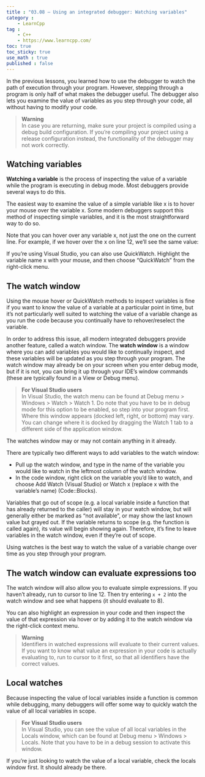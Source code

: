 ```yaml
---
title : "03.08 — Using an integrated debugger: Watching variables"
category :
    - LearnCpp
tag : 
    - C++
    - https://www.learncpp.com/
toc: true  
toc_sticky: true 
use_math : true
published : false
---
```



In the previous lessons, you learned how to use the debugger to watch the path of execution through your program. However, stepping through a program is only half of what makes the debugger useful. The debugger also lets you examine the value of variables as you step through your code, all without having to modify your code.

>**Warning**  
In case you are returning, make sure your project is compiled using a debug build configuration. If you’re compiling your project using a release configuration instead, the functionality of the debugger may not work correctly.


## Watching variables

**Watching a variable** is the process of inspecting the value of a variable while the program is executing in debug mode. Most debuggers provide several ways to do this.

The easiest way to examine the value of a simple variable like x is to hover your mouse over the variable x. Some modern debuggers support this method of inspecting simple variables, and it is the most straightforward way to do so.

Note that you can hover over any variable x, not just the one on the current line. For example, if we hover over the x on line 12, we’ll see the same value:

If you’re using Visual Studio, you can also use QuickWatch. Highlight the variable name x with your mouse, and then choose “QuickWatch” from the right-click menu.


## The watch window

Using the mouse hover or QuickWatch methods to inspect variables is fine if you want to know the value of a variable at a particular point in time, but it’s not particularly well suited to watching the value of a variable change as you run the code because you continually have to rehover/reselect the variable.

In order to address this issue, all modern integrated debuggers provide another feature, called a watch window. The **watch window** is a window where you can add variables you would like to continually inspect, and these variables will be updated as you step through your program. The watch window may already be on your screen when you enter debug mode, but if it is not, you can bring it up through your IDE’s window commands (these are typically found in a View or Debug menu).

>**For Visual Studio users**  
In Visual Studio, the watch menu can be found at Debug menu > Windows > Watch > Watch 1. Do note that you have to be in debug mode for this option to be enabled, so step into your program first.  
Where this window appears (docked left, right, or bottom) may vary. You can change where it is docked by dragging the Watch 1 tab to a different side of the application window.

The watches window may or may not contain anything in it already.

There are typically two different ways to add variables to the watch window:

- Pull up the watch window, and type in the name of the variable you would like to watch in the leftmost column of the watch window.
- In the code window, right click on the variable you’d like to watch, and choose Add Watch (Visual Studio) or Watch x (replace x with the variable’s name) (Code::Blocks).

Variables that go out of scope (e.g. a local variable inside a function that has already returned to the caller) will stay in your watch window, but will generally either be marked as “not available”, or may show the last known value but grayed out. If the variable returns to scope (e.g. the function is called again), its value will begin showing again. Therefore, it’s fine to leave variables in the watch window, even if they’re out of scope.

Using watches is the best way to watch the value of a variable change over time as you step through your program.


## The watch window can evaluate expressions too

The watch window will also allow you to evaluate simple expressions. If you haven’t already, run to cursor to line 12. Then try entering `x + 2` into the watch window and see what happens (it should evaluate to 8).

You can also highlight an expression in your code and then inspect the value of that expression via hover or by adding it to the watch window via the right-click context menu.

>**Warning**  
Identifiers in watched expressions will evaluate to their current values. If you want to know what value an expression in your code is actually evaluating to, run to cursor to it first, so that all identifiers have the correct values.


## Local watches

Because inspecting the value of local variables inside a function is common while debugging, many debuggers will offer some way to quickly watch the value of all local variables in scope.

>**For Visual Studio users**  
In Visual Studio, you can see the value of all local variables in the Locals window, which can be found at Debug menu > Windows > Locals. Note that you have to be in a debug session to activate this window.

If you’re just looking to watch the value of a local variable, check the locals window first. It should already be there.







